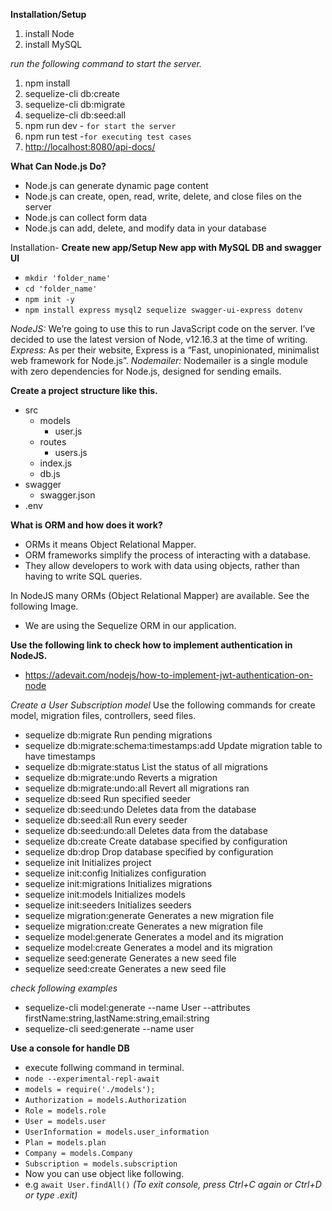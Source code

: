 **Installation/Setup**
1. install Node
2. install MySQL

*run the following command to start the server.*
   1. npm install
   2. sequelize-cli db:create
   3. sequelize-cli db:migrate
   4. sequelize-cli db:seed:all
   5. npm run dev - ```for start the server```
   6. npm run test -```for executing test cases```
   7. [http://localhost:8080/api-docs/](http://localhost:8080/api-docs/)

**What Can Node.js Do?**
 - Node.js can generate dynamic page content
 - Node.js can create, open, read, write, delete, and close files on the server
 - Node.js can collect form data
 - Node.js can add, delete, and modify data in your database

Installation-
**Create new app/Setup New app with MySQL DB and swagger UI**
- ```mkdir 'folder_name'```
- ```cd 'folder_name'```
- ```npm init -y```
- ```npm install express mysql2 sequelize swagger-ui-express dotenv```

*NodeJS:*
 We’re going to use this to run JavaScript code on the server. I’ve decided to use the latest version of Node, v12.16.3 at the time of writing.
*Express:* As per their website, Express is a “Fast, unopinionated, minimalist web framework for Node.js”.
*Nodemailer:* Nodemailer is a single module with zero dependencies for Node.js, designed for sending emails.

**Create a project structure like this.**
- src
  - models
    - user.js
  - routes
    - users.js
  - index.js
  - db.js
- swagger
  - swagger.json
- .env

**What is ORM and how does it work?**
  - ORMs it means Object Relational Mapper.
  - ORM frameworks simplify the process of interacting with a database.
  - They allow developers to work with data using objects, rather than having to write SQL queries.

In NodeJS many ORMs (Object Relational Mapper) are available. See the following Image.
  - We are using the Sequelize ORM in our application.

**Use the following link to check how to implement authentication in NodeJS.**
- https://adevait.com/nodejs/how-to-implement-jwt-authentication-on-node

*Create a User Subscription model*
Use the following commands for create model, migration files, controllers, seed files.

  - sequelize db:migrate                        Run pending migrations
  - sequelize db:migrate:schema:timestamps:add  Update migration table to have timestamps
  - sequelize db:migrate:status                 List the status of all migrations
  - sequelize db:migrate:undo                   Reverts a migration
  - sequelize db:migrate:undo:all               Revert all migrations ran
  - sequelize db:seed                           Run specified seeder
  - sequelize db:seed:undo                      Deletes data from the database
  - sequelize db:seed:all                       Run every seeder
  - sequelize db:seed:undo:all                  Deletes data from the database
  - sequelize db:create                         Create database specified by configuration
  - sequelize db:drop                           Drop database specified by configuration
  - sequelize init                              Initializes project
  - sequelize init:config                       Initializes configuration
  - sequelize init:migrations                   Initializes migrations
  - sequelize init:models                       Initializes models
  - sequelize init:seeders                      Initializes seeders
  - sequelize migration:generate                Generates a new migration file
  - sequelize migration:create                  Generates a new migration file
  - sequelize model:generate                    Generates a model and its migration
  - sequelize model:create                      Generates a model and its migration
  - sequelize seed:generate                     Generates a new seed file
  - sequelize seed:create                       Generates a new seed file

*check following examples*
 - sequelize-cli model:generate --name User --attributes firstName:string,lastName:string,email:string
 - sequelize-cli seed:generate --name user


**Use a console for handle DB**
 - execute follwing command in terminal.
 - ```node --experimental-repl-await```
 - ```models = require('./models');```
 - ```Authorization = models.Authorization```
 - ```Role = models.role```
 - ```User = models.user```
 - ```UserInformation = models.user_information```
 - ```Plan = models.plan```
 - ```Company = models.Company```
 - ```Subscription = models.subscription```
 - Now you can use object like following.
 - e.g ```await User.findAll()```
*(To exit console, press Ctrl+C again or Ctrl+D or type .exit)*
